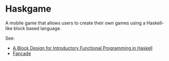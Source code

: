 # Haskgame

A mobile game that allows users to create their own games using a Haskell-like block based language.

See:
- [A Block Design for Introductory Functional Programming in Haskell](https://researchportal.port.ac.uk/portal/files/19880592/A_Block_Design_for_Introductory_Functional_Programming_in_Haskell_AAM.pdf)
- [Fancade](https://www.fancade.com/)
